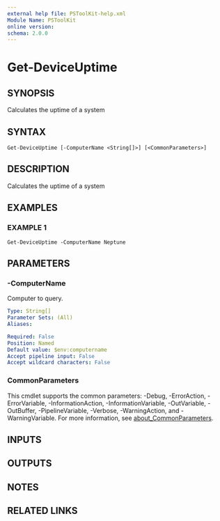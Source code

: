 ```yaml
---
external help file: PSToolKit-help.xml
Module Name: PSToolKit
online version:
schema: 2.0.0
---
```


# Get-DeviceUptime

## SYNOPSIS
Calculates the uptime of a system

## SYNTAX

```
Get-DeviceUptime [-ComputerName <String[]>] [<CommonParameters>]
```

## DESCRIPTION
Calculates the uptime of a system

## EXAMPLES

### EXAMPLE 1
```
Get-DeviceUptime -ComputerName Neptune
```

## PARAMETERS

### -ComputerName
Computer to query.

```yaml
Type: String[]
Parameter Sets: (All)
Aliases:

Required: False
Position: Named
Default value: $env:computername
Accept pipeline input: False
Accept wildcard characters: False
```

### CommonParameters
This cmdlet supports the common parameters: -Debug, -ErrorAction, -ErrorVariable, -InformationAction, -InformationVariable, -OutVariable, -OutBuffer, -PipelineVariable, -Verbose, -WarningAction, and -WarningVariable. For more information, see [about_CommonParameters](http://go.microsoft.com/fwlink/?LinkID=113216).

## INPUTS

## OUTPUTS

## NOTES

## RELATED LINKS
